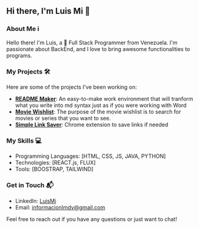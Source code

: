 ## Hi there, I'm Luis Mi 👋

### About Me ℹ️

Hello there! I'm Luis, a 🚀 Full Stack Programmer from Venezuela. I'm passionate about BackEnd, and I love to bring awesome functionalities to programs. 

### My Projects 🛠️

Here are some of the projects I've been working on:

- **[README Maker]([link-to-project](https://github.com/lumi-tip/README-Maker-react))**: An easy-to-make work environment that will tranform what you write into md syntax just as if you were working with Word
- **[Movie Wishlist]([link-to-project](https://github.com/lumi-tip/Movie-wishlist-JS))**: The purpose of the movie wishlist is to search for movies or series that you want to see.
- **[Simple Link Saver]([link-to-project](https://github.com/lumi-tip/LinkSaver_Extension))**: Chrome extension to save links if needed

### My Skills 💻

- Programming Languages: [HTML, CSS, JS, JAVA, PYTHON]
- Technologies: [REACT.js, FLUX]
- Tools: [BOOSTRAP, TAILWIND]

### Get in Touch 📬

- LinkedIn: [LuisMi](https://www.linkedin.com/in/luis-miguel-del-valle-149a1a224/)
- Email: [informacionlmdv@gmail.com](mailto:informacionlmdv@gmail.com)

Feel free to reach out if you have any questions or just want to chat!
